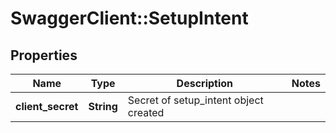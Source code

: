 # SwaggerClient::SetupIntent

## Properties
Name | Type | Description | Notes
------------ | ------------- | ------------- | -------------
**client_secret** | **String** | Secret of setup_intent object created | 


